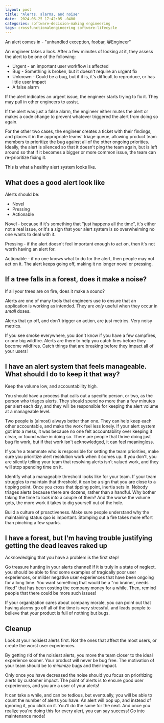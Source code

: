 ```yaml
---
layout: post
title: "Alerts, alarms, and noise"
date:  2024-06-25 17:42:05 -0400
categories: software-decision-making engineering
tags: crossfunctionalengineering software-lifecycle
---
```


An alert comes in - "unhandled exception, foobar, @Engineer"

An engineer takes a look. After a few minutes of looking at it, they assess the alert to be one of the following:

* Urgent - an important user workflow is affected
* Bug - Something is broken, but it doesn't require an urgent fix
* Unknown - Could be a bug, but if it is, it's difficult to reproduce, or has little user impact
* A false alarm

If the alert indicates an urgent issue, the engineer starts trying to fix it. They may pull in other engineers to assist.

If the alert was just a false alarm, the engineer either mutes the alert or makes a code change to prevent whatever triggered the alert from doing so again.

For the other two cases, the engineer creates a ticket with their findings, and places it in the appropriate teams' triage queue, allowing product team members to prioritize the bug against all of the other ongoing priorities. Ideally, the alert is silenced so that it doesn't ping the team again, but is left around so that if it becomes a bigger or more common issue, the team can re-prioritize fixing it.

This is what a healthy alert system looks like.


## What does a good alert look like

Alerts should be:
* Novel
* Pressing
* Actionable

Novel - because if it's something that "just happens all the time", it's either not a real issue, or it's a sign that your alert system is so overwhelming no one wants to deal with it.

Pressing - if the alert doesn't feel important enough to act on, then it's not worth having an alert for.

Actionable - if no one knows what to do for the alert, then people may not act on it. The alert keeps going off, making it no longer novel or pressing.



## If a tree falls in a forest, does it make a noise?

If all your trees are on fire, does it make a sound?

Alerts are one of many tools that engineers use to ensure that an application is working as intended. They are *only* useful when they occur in *small* doses.

Alerts that go off, and don't trigger an action, are just metrics. Very noisy metrics.

If you see smoke everywhere, you don't know if you have a few campfires, or one big wildfire. Alerts are there to help you catch fires before they become wildfires. Catch things that are breaking before they impact all of your users!


## I have an alert system that feels manageable. What should I do to keep it that way?

Keep the volume low, and accountability high.

You should have a process that calls out a specific person, or two, as the person who triages alerts. They should spend no more than a few minutes per alert each day, and they will be responsible for keeping the alert volume at a manageable level.

Two people is (almost) always better than one. They can help keep each other accountable, and make the work feel less lonely. If your alert system got into a mess, it was because no one felt accountability over keeping it clean, or found value in doing so. There are people that thrive doing just bug fix work, but if that work isn't acknowledged, it can feel meaningless.

If you're a teammate who is responsible for setting the team priorities, make sure you prioritize alert resolution work when it comes up. If you don't, you are silently telling your team that resolving alerts isn't valued work, and they will stop spending time on it.

Identify what a manageable threshold looks like for your team. If your team struggles to maintain that threshold, it can be a sign that you are close to a tipping point. Once you cross that tipping point, inertia sets in. Nobody triages alerts because there are dozens, rather than a handful. Why bother taking the time to look into a couple of them? And the worse the volume gets, the more work it takes to dig yourself out of the hole.

Build a culture of proactiveness. Make sure people understand why the maintaining status quo is important. Stomping out a fire takes more effort than pinching a few sparks.


## I have a forest, but I'm having trouble justifying getting the dead leaves raked up

Acknowledging that you have a problem is the first step!

Go treasure hunting in your alerts channel! If it is truly in a state of neglect, you should be able to find some examples of tragically poor user experiences, or milder negative user experiences that have been ongoing for a long time. You want something that would be a "no brainer, needs fixed" that has been costing the company money for a while. Then, remind people that there could be more such issues!

If your organization cares about company morale, you can point out that having alarms go off all of the time is very stressful, and leads people to believe that your product is full of nothing but bugs.


## Cleanup

Look at your noisiest alerts first. Not the ones that affect the most users, or create the worst user experiences.

By getting rid of the noisiest alerts, you move the team closer to the ideal experience sooner. Your product will never be bug free. The motivation of your team should be to *minimize* bugs and their impact.

Only once you have decreased the noise should you focus on prioritizing alerts by customer impact. The point of alerts is to ensure good user experiences, and you are a user of your alerts!

It can take a while, and can be tedious, but eventually, you will be able to count the number of alerts you have. An alert will pop up, and instead of ignoring it, you click on it. You'll do the same for the next. And once you realize you're doing this for every alert, you can say success! Go into maintenance mode!
